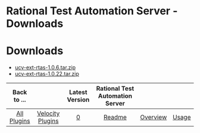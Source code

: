 
Rational Test Automation Server - Downloads
===========================================

# Downloads

- [ucv-ext-rtas-1.0.6.tar.zip](https://raw.githubusercontent.com/UrbanCode/IBM-UCV-PLUGINS/main/files/ucv-ext-rtas/ucv-ext-rtas-1.0.6.tar.zip)
- [ucv-ext-rtas-1.0.22.tar.zip](https://raw.githubusercontent.com/UrbanCode/IBM-UCV-PLUGINS/main/files/ucv-ext-rtas/ucv-ext-rtas-1.0.22.tar.zip)

|Back to ...||Latest Version|Rational Test Automation Server |||
| :---: | :---: | :---: | :---: | :---: | :---: |
|[All Plugins](../../index.md)|[Velocity Plugins](../README.md)|[0](https://raw.githubusercontent.com/UrbanCode/IBM-UCV-PLUGINS/main/files/ucv-ext-rtas/ucv-ext-rtas-1.0.6.tar.zip)|[Readme](README.md)|[Overview](overview.md)|[Usage](usage.md)|
